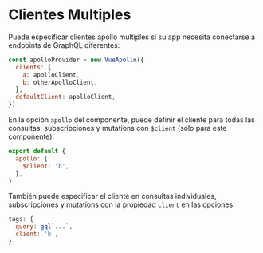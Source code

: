 # Clientes Multiples

Puede especificar clientes apollo multiples si su app necesita conectarse a endpoints de GraphQL diferentes:

```js
const apolloProvider = new VueApollo({
  clients: {
    a: apolloClient,
    b: otherApolloClient,
  },
  defaultClient: apolloClient,
})
```
En la opción `apollo` del componente, puede definir el cliente para todas las consultas, subscripciones y mutations con `$client` (sólo para este componente):

```js
export default {
  apollo: {
    $client: 'b',
  },
}
```

También puede especificar el cliente en consultas individuales, subscripciones y mutations con la propiedad `client` en las opciones:

```js
tags: {
  query: gql`...`,
  client: 'b',
}
```